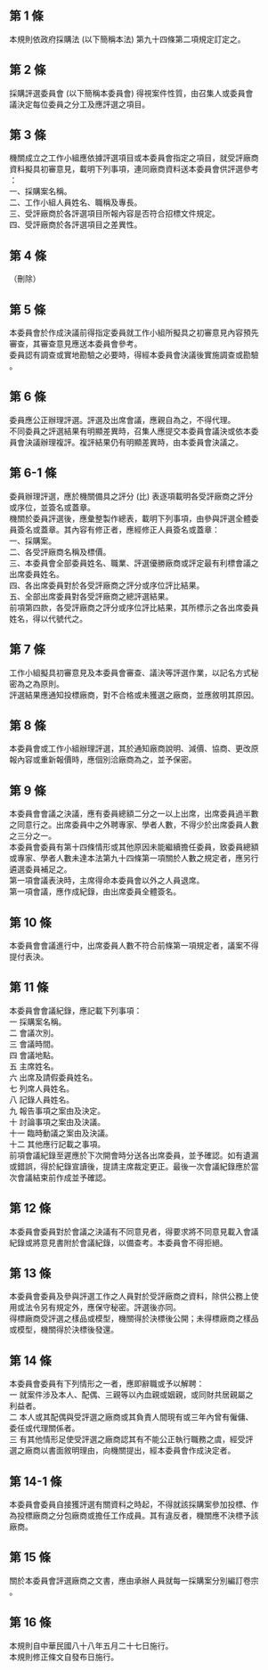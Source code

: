 第 1 條
-------
本規則依政府採購法 (以下簡稱本法) 第九十四條第二項規定訂定之。

第 2 條
-------
採購評選委員會 (以下簡稱本委員會) 得視案件性質，由召集人或委員會  
議決定每位委員之分工及應評選之項目。

第 3 條
-------
機關成立之工作小組應依據評選項目或本委員會指定之項目，就受評廠商  
資料擬具初審意見，載明下列事項，連同廠商資料送本委員會供評選參考  
：  
一、採購案名稱。  
二、工作小組人員姓名、職稱及專長。  
三、受評廠商於各評選項目所報內容是否符合招標文件規定。  
四、受評廠商於各評選項目之差異性。

第 4 條
-------
（刪除）

第 5 條
-------
本委員會於作成決議前得指定委員就工作小組所擬具之初審意見內容預先  
審查，其審查意見應送本委員會參考。  
委員認有調查或實地勘驗之必要時，得經本委員會決議後實施調查或勘驗  
。

第 6 條
-------
委員應公正辦理評選。評選及出席會議，應親自為之，不得代理。        
不同委員之評選結果有明顯差異時，召集人應提交本委員會議決或依本委  
員會決議辦理複評。複評結果仍有明顯差異時，由本委員會決議之。

第 6-1 條
---------
委員辦理評選，應於機關備具之評分 (比) 表逐項載明各受評廠商之評分  
或序位，並簽名或蓋章。  
機關於委員評選後，應彙整製作總表，載明下列事項，由參與評選全體委  
員簽名或蓋章。其內容有修正者，應經修正人員簽名或蓋章：  
一、採購案。  
二、各受評廠商名稱及標價。  
三、本委員會全部委員姓名、職業、評選優勝廠商或評定最有利標會議之  
    出席委員姓名。  
四、各出席委員對於各受評廠商之評分或序位評比結果。  
五、全部出席委員對各受評廠商之總評選結果。  
前項第四款，各受評廠商之評分或序位評比結果，其所標示之各出席委員  
姓名，得以代號代之。

第 7 條
-------
工作小組擬具初審意見及本委員會審查、議決等評選作業，以記名方式秘  
密為之為原則。  
評選結果應通知投標廠商，對不合格或未獲選之廠商，並應敘明其原因。

第 8 條
-------
本委員會或工作小組辦理評選，其於通知廠商說明、減價、協商、更改原  
報內容或重新報價時，應個別洽廠商為之，並予保密。

第 9 條
-------
本委員會會議之決議，應有委員總額二分之一以上出席，出席委員過半數  
之同意行之。出席委員中之外聘專家、學者人數，不得少於出席委員人數  
之三分之一。                                                      
本委員會委員有第十四條情形或其他原因未能繼續擔任委員，致委員總額  
或專家、學者人數未達本法第九十四條第一項關於人數之規定者，應另行  
遴選委員補足之。                                                  
第一項會議表決時，主席得命本委員會以外之人員退席。                
第一項會議，應作成紀錄，由出席委員全體簽名。

第 10 條
--------
本委員會會議進行中，出席委員人數不符合前條第一項規定者，議案不得  
提付表決。

第 11 條
--------
本委員會會議紀錄，應記載下列事項：  
一  採購案名稱。  
二  會議次別。  
三  會議時間。  
四  會議地點。  
五  主席姓名。  
六  出席及請假委員姓名。  
七  列席人員姓名。  
八  記錄人員姓名。  
九  報告事項之案由及決定。  
十  討論事項之案由及決議。  
十一  臨時動議之案由及決議。  
十二  其他應行記載之事項。  
前項會議紀錄至遲應於下次開會時分送各出席委員，並予確認。如有遺漏  
或錯誤，得於紀錄宣讀後，提請主席裁定更正。最後一次會議紀錄應於當  
次會議結束前作成並予確認。

第 12 條
--------
本委員會委員對於會議之決議有不同意見者，得要求將不同意見載入會議  
紀錄或將意見書附於會議紀錄，以備查考。本委員會不得拒絕。

第 13 條
--------
本委員會委員及參與評選工作之人員對於受評廠商之資料，除供公務上使  
用或法令另有規定外，應保守秘密。評選後亦同。                      
得標廠商受評選之樣品或模型，機關得於決標後公開；未得標廠商之樣品  
或模型，機關得於決標後發還。

第 14 條
--------
本委員會委員有下列情形之一者，應即辭職或予以解聘：                
一  就案件涉及本人、配偶、三親等以內血親或姻親，或同財共居親屬之  
    利益者。                                                      
二  本人或其配偶與受評選之廠商或其負責人間現有或三年內曾有僱傭、  
    委任或代理關係者。                                            
三  有其他情形足使受評選之廠商認其有不能公正執行職務之虞，經受評  
    選之廠商以書面敘明理由，向機關提出，經本委員會作成決定者。

第 14-1 條
----------
本委員會委員自接獲評選有關資料之時起，不得就該採購案參加投標、作  
為投標廠商之分包廠商或擔任工作成員。其有違反者，機關應不決標予該  
廠商。

第 15 條
--------
關於本委員會評選廠商之文書，應由承辦人員就每一採購案分別編訂卷宗  
。

第 16 條
--------
本規則自中華民國八十八年五月二十七日施行。  
本規則修正條文自發布日施行。

